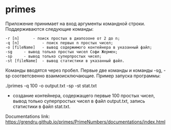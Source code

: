 # primes

Приложение принимает на вход аргументы командной строки. Поддерживаются следующие команды:

	-r [n]		- поиск простых в диапозоне от 2 до n;
	-q [n]          - поиск первых n простых чисел;
	-o [fileName]   - вывод содержимого контейнера в указанный файл;
	-sg		- вывод только простых чисел Софи Жермен;
	-sp		- вывод только суперпростых чисел;
	-st [fileName]  - вывод статистики в указанный файл. 
 
Команды вводятся через пробел. Первые две команды и команды -sg, -sp соответсвенно взаимоисключающие. Пример запуска программы:

./primes -q 100 -o output.txt -sp -st stat.txt		

- создание контейнера, содержащего первые 100 простых чисел, вывод только суперпростых чисел в файл output.txt, запись статистики в файл stat.txt.

Documentations link: https://grendru.github.io/primes/PrimeNumbers/documentations/index.html

